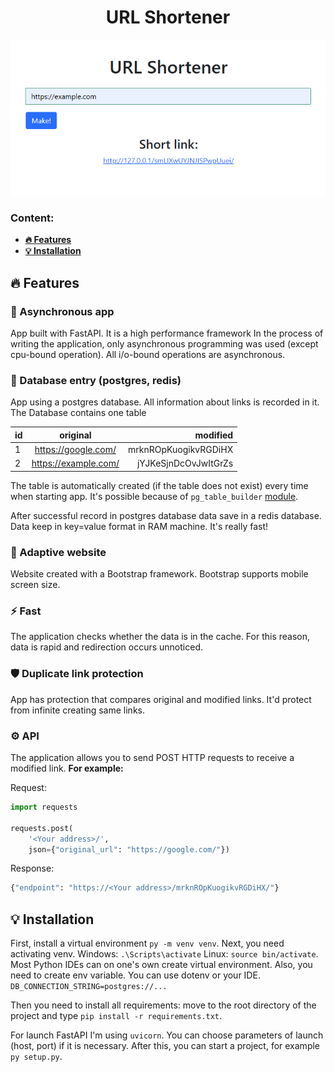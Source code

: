 <div align="center">

# URL Shortener

![shortener](assets/screen2.png)
</div>

### Content:
* **[🔥 Features](#-features)**
* **[💡 Installation](#-installation)**

## 🔥 Features

### 🔷 Asynchronous app
 
App built with FastAPI.
It is a high performance framework In the process of writing the application, 
only asynchronous programming was used (except cpu-bound operation).
All i/o-bound operations are asynchronous.


### 📁 Database entry (postgres, redis)

App using a postgres database. All information about links is recorded in it. The Database contains one table

| id |       original       |             modified |
|:---|:--------------------:|---------------------:|
| 1  | https://google.com/  | mrknROpKuogikvRGDiHX |
| 2  | https://example.com/ | jYJKeSjnDcOvJwItGrZs |

The table is automatically created (if the table does not exist) every time when starting app.
It's possible because of 
`pg_table_builder` [module](https://github.com/byBenPuls/table-builder-pg).

After successful record in postgres database data save in a redis database. 
Data keep in key=value format in RAM machine.
It's really fast!

### 📱 Adaptive website

Website created with a Bootstrap framework. Bootstrap supports mobile screen size. 

### ⚡ Fast

The application checks whether the data is in the cache. 
For this reason, data is rapid and redirection occurs unnoticed.


### ️🛡️ Duplicate link protection

App has protection that compares original and modified links. It'd protect from infinite creating same links.

### ⚙️ API

The application allows you to send POST HTTP requests to receive a modified link.
**For example:**

Request:

```python
import requests

requests.post(
    '<Your address>/',
    json={"original_url": "https://google.com/"})
```
Response:
```python
{"endpoint": "https://<Your address>/mrknROpKuogikvRGDiHX/"}
```


## 💡 Installation

First, install a virtual environment `py -m venv venv`. 
Next, you need activating venv. Windows: `.\Scripts\activate` Linux: `source bin/activate`.
Most Python IDEs can on one's own create virtual environment. Also, you need to create env variable. 
You can use dotenv or your IDE. `DB_CONNECTION_STRING=postgres://...`

Then you need to install all requirements:
move to the root directory of the project and type `pip install -r requirements.txt`.

For launch FastAPI I'm using `uvicorn`.
You can choose parameters of launch (host, port) if it is necessary. 
After this, you can start a project, for example `py setup.py`.